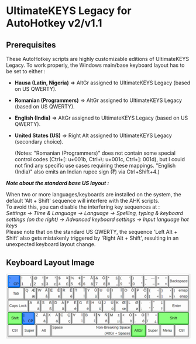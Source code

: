 # UltimateKEYS Legacy for AutoHotkey v2/v1.1

## Prerequisites

These AutoHotkey scripts are highly customizable editions of UltimateKEYS Legacy. To work properly, the Windows main/base keyboard layout has to be set to either&nbsp;:

- **Hausa (Latin, Nigeria)** =&gt; AltGr assigned to UltimateKEYS Legacy (based on US QWERTY).
- **Romanian (Programmers)** =&gt; AltGr assigned to UltimateKEYS Legacy (based on US QWERTY).
- **English (India)** =&gt; AltGr assigned to UltimateKEYS Legacy (based on US QWERTY).
- **United States (US)** =&gt; Right Alt assigned to UltimateKEYS Legacy (secondary choice).

  (Notes: "Romanian (Programmers)" does not contain some special control codes (Ctrl+\[: u+001b, Ctrl+\\: u+001c, Ctrl+\]: 001d), but I could not find any specific use cases requiring these mappings. "English (India)" also emits an Indian rupee sign (₹) via Ctrl+Shift+4.)

**_Note about the standard base US layout&nbsp;:_**

When two or more languages/keyboards are installed on the system, the default 'Alt + Shift' sequence will interfere with the AHK scripts.  
To avoid this, you can disable the interfering key sequences at&nbsp;:  
*Settings -&gt; Time &amp; Language -&gt; Language -&gt; Spelling, typing &amp; keyboard settings (on the right) -&gt; Advanced keyboard settings -&gt; Input language hot keys*  
Please note that on the standard US QWERTY, the sequence 'Left Alt + Shift' also gets mistakenly triggered by 'Right Alt + Shift', resulting in an unexpected keyboard layout change.

## Keyboard Layout Image

![UltimateKEYS Legacy - Keyboard Layout Image](/images/UltimateKEYS%20Legacy%20-%20Keyboard%20Layout%20Image.png)
